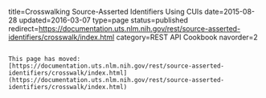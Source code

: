 title=Crosswalking Source-Asserted Identifiers Using CUIs
date=2015-08-28
updated=2016-03-07
type=page
status=published
redirect=https://documentation.uts.nlm.nih.gov/rest/source-asserted-identifiers/crosswalk/index.html
category=REST API Cookbook
navorder=2
~~~~~~

This page has moved: [https://documentation.uts.nlm.nih.gov/rest/source-asserted-identifiers/crosswalk/index.html](https://documentation.uts.nlm.nih.gov/rest/source-asserted-identifiers/crosswalk/index.html)

